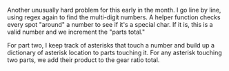 Another unusually hard problem for this early in the month. I go line by line, using
regex again to find the multi-digit numbers. A helper function checks every spot "around"
a number to see if it's a special char. If it is, this is a valid number and we increment the "parts total."

For part two, I keep track of asterisks that touch a number and build up a dictionary of asterisk location
to parts touching it. For any asterisk touching two parts, we add their product to the gear ratio total.